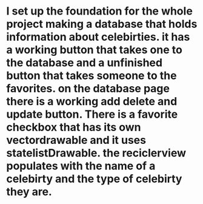 # I set up the foundation for the whole project making a database that holds information about celebirties. it has a working button that takes one to the database and a unfinished button that takes someone to the favorites. on the database page there is a working add delete and update button. There is a favorite checkbox that has its own vectordrawable and it uses statelistDrawable. the reciclerview populates with the name of a celebirty and the type of celebirty they are.
